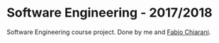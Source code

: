 # Software Engineering - 2017/2018 #

Software Engineering course project. Done by me and [Fabio Chiarani](https://github.com/Xiryl).

